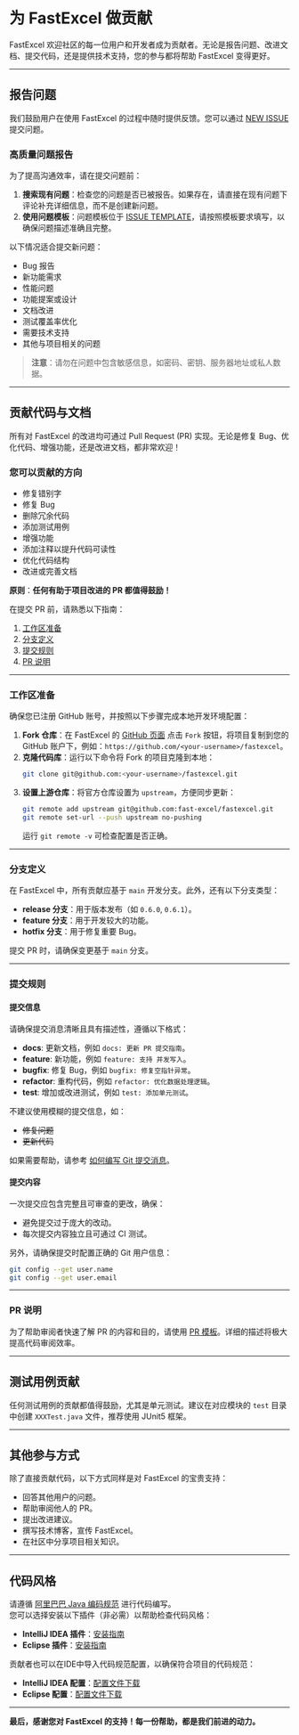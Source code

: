 # 为 FastExcel 做贡献

FastExcel 欢迎社区的每一位用户和开发者成为贡献者。无论是报告问题、改进文档、提交代码，还是提供技术支持，您的参与都将帮助 FastExcel 变得更好。

---

## 报告问题

我们鼓励用户在使用 FastExcel 的过程中随时提供反馈。您可以通过 [NEW ISSUE](https://github.com/fast-excel/fastexcel/issues/new/choose) 提交问题。

### 高质量问题报告

为了提高沟通效率，请在提交问题前：
1. **搜索现有问题**：检查您的问题是否已被报告。如果存在，请直接在现有问题下评论补充详细信息，而不是创建新问题。
2. **使用问题模板**：问题模板位于 [ISSUE TEMPLATE](./.github/ISSUE_TEMPLATE)，请按照模板要求填写，以确保问题描述准确且完整。

以下情况适合提交新问题：
- Bug 报告
- 新功能需求
- 性能问题
- 功能提案或设计
- 文档改进
- 测试覆盖率优化
- 需要技术支持
- 其他与项目相关的问题

> **注意**：请勿在问题中包含敏感信息，如密码、密钥、服务器地址或私人数据。

---

## 贡献代码与文档

所有对 FastExcel 的改进均可通过 Pull Request (PR) 实现。无论是修复 Bug、优化代码、增强功能，还是改进文档，都非常欢迎！

### 您可以贡献的方向
- 修复错别字
- 修复 Bug
- 删除冗余代码
- 添加测试用例
- 增强功能
- 添加注释以提升代码可读性
- 优化代码结构
- 改进或完善文档

**原则**：**任何有助于项目改进的 PR 都值得鼓励！**

在提交 PR 前，请熟悉以下指南：
1. [工作区准备](#工作区准备)
2. [分支定义](#分支定义)
3. [提交规则](#提交规则)
4. [PR 说明](#pr说明)

---

### 工作区准备

确保您已注册 GitHub 账号，并按照以下步骤完成本地开发环境配置：
1. **Fork 仓库**：在 FastExcel 的 [GitHub 页面](https://github.com/fast-excel/fastexcel) 点击 `Fork` 按钮，将项目复制到您的 GitHub 账户下，例如：`https://github.com/<your-username>/fastexcel`。
2. **克隆代码库**：运行以下命令将 Fork 的项目克隆到本地：
   ```bash
   git clone git@github.com:<your-username>/fastexcel.git
   ```
3. **设置上游仓库**：将官方仓库设置为 `upstream`，方便同步更新：
   ```bash
   git remote add upstream git@github.com:fast-excel/fastexcel.git
   git remote set-url --push upstream no-pushing
   ```
   运行 `git remote -v` 可检查配置是否正确。

---

### 分支定义

在 FastExcel 中，所有贡献应基于 `main` 开发分支。此外，还有以下分支类型：
- **release 分支**：用于版本发布（如 `0.6.0`, `0.6.1`）。
- **feature 分支**：用于开发较大的功能。
- **hotfix 分支**：用于修复重要 Bug。

提交 PR 时，请确保变更基于 `main` 分支。

---

### 提交规则

#### 提交信息
请确保提交消息清晰且具有描述性，遵循以下格式：
- **docs**: 更新文档，例如 `docs: 更新 PR 提交指南`。
- **feature**: 新功能，例如 `feature: 支持 并发写入`。
- **bugfix**: 修复 Bug，例如 `bugfix: 修复空指针异常`。
- **refactor**: 重构代码，例如 `refactor: 优化数据处理逻辑`。
- **test**: 增加或改进测试，例如 `test: 添加单元测试`。

不建议使用模糊的提交信息，如：
- ~~修复问题~~
- ~~更新代码~~

如果需要帮助，请参考 [如何编写 Git 提交消息](http://chris.beams.io/posts/git-commit/)。

#### 提交内容
一次提交应包含完整且可审查的更改，确保：
- 避免提交过于庞大的改动。
- 每次提交内容独立且可通过 CI 测试。

另外，请确保提交时配置正确的 Git 用户信息：
```bash
git config --get user.name
git config --get user.email
```

---

### PR 说明

为了帮助审阅者快速了解 PR 的内容和目的，请使用 [PR 模板](.github/PULL_REQUEST_TEMPLATE/pull_request_template.md)。详细的描述将极大提高代码审阅效率。

---

## 测试用例贡献

任何测试用例的贡献都值得鼓励，尤其是单元测试。建议在对应模块的 `test` 目录中创建 `XXXTest.java` 文件，推荐使用 JUnit5 框架。

---

## 其他参与方式

除了直接贡献代码，以下方式同样是对 FastExcel 的宝贵支持：
- 回答其他用户的问题。
- 帮助审阅他人的 PR。
- 提出改进建议。
- 撰写技术博客，宣传 FastExcel。
- 在社区中分享项目相关知识。

---

## 代码风格

请遵循 [阿里巴巴 Java 编码规范](https://alibaba.github.io/Alibaba-Java-Coding-Guidelines/) 进行代码编写。  
您可以选择安装以下插件（非必需）以帮助检查代码风格：
- **IntelliJ IDEA 插件**：[安装指南](https://github.com/alibaba/p3c/blob/master/idea-plugin/README.md)
- **Eclipse 插件**：[安装指南](https://github.com/alibaba/p3c/blob/master/eclipse-plugin/README.md)

贡献者也可以在IDE中导入代码规范配置，以确保符合项目的代码规范：
- **IntelliJ IDEA 配置**：[配置文件下载](https://github.com/fast-excel/fastexcel/blob/main/style/codestyle/idea/fastexcel_codestyle.xml) 
- **Eclipse 配置**：[配置文件下载](https://github.com/fast-excel/fastexcel/blob/main/style/codestyle/eclipse/fastexcel_codestyle.xml) 
      
---

**最后，感谢您对 FastExcel 的支持！每一份帮助，都是我们前进的动力。**